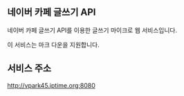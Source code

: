 ## 네이버 카페 글쓰기 API

네이버 카페 글쓰기 API를 이용한 글쓰기 마이크로 웹 서비스입니다.

이 서비스는 마크 다운을 지원합니다.

## 서비스 주소

http://vpark45.iptime.org:8080
